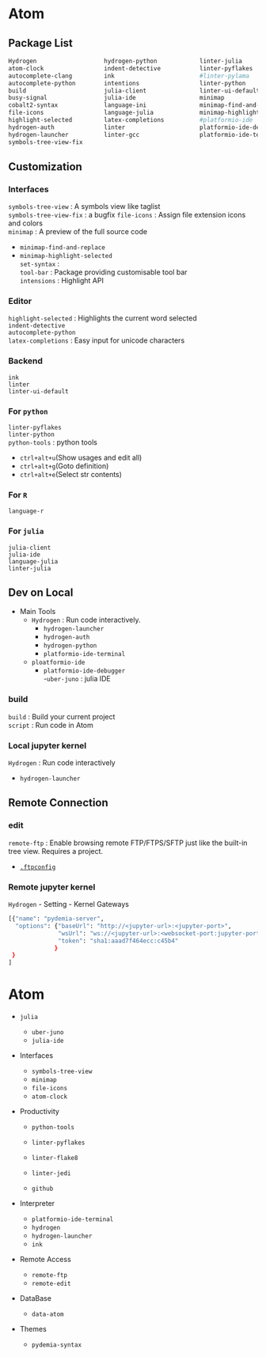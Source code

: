 # Atom

## Package List

```sh
Hydrogen                   hydrogen-python            linter-julia               pydemia-atom-syntax  
atom-clock                 indent-detective           linter-pyflakes            #python-indent  
autocomplete-clang         ink                        #linter-pylama             python-tools  
autocomplete-python        intentions                 linter-python              remote-ftp  
build                      julia-client               linter-ui-default          script  
busy-signal                julia-ide                  minimap                    set-syntax  
cobalt2-syntax             language-ini               minimap-find-and-replace   symbols-tree-view  
file-icons                 language-julia             minimap-highlight-selected tool-bar  
highlight-selected         latex-completions          #platformio-ide            uber-juno  
hydrogen-auth              linter                     platformio-ide-debugger    project-manager
hydrogen-launcher          linter-gcc                 platformio-ide-terminal    language-r
symbols-tree-view-fix
```

## Customization

### Interfaces
`symbols-tree-view` : A symbols view like taglist  
`symbols-tree-view-fix` : a bugfix
`file-icons` : Assign file extension icons and colors  
`minimap` : A preview of the full source code  
  - `minimap-find-and-replace`  
  - `minimap-highlight-selected`  
`set-syntax` :   
`tool-bar` : Package providing customisable tool bar  
`intensions` : Highlight API  


### Editor
`highlight-selected` : Highlights the current word selected  
`indent-detective`  
`autocomplete-python`  
`latex-completions` : Easy input for unicode characters  

### Backend

`ink`  
`linter`  
`linter-ui-default`  

### For `python`

`linter-pyflakes`  
`linter-python`  
`python-tools` : python tools  
  - `ctrl+alt+u`(Show usages and edit all)  
  - `ctrl+alt+g`(Goto definition)  
  - `ctrl+alt+e`(Select str contents)  

### For `R`

`language-r`

### For `julia`

`julia-client`  
`julia-ide`  
`language-julia`  
`linter-julia`  



## Dev on Local

* Main Tools  
  - `Hydrogen` : Run code interactively.  
    * `hydrogen-launcher`  
    * `hydrogen-auth`  
    * `hydrogen-python`  
    * `platformio-ide-terminal`  
  - `ploatformio-ide`  
    * `platformio-ide-debugger`  
  -`uber-juno` : julia IDE  

### build

`build` : Build your current project  
`script` : Run code in Atom  

### Local jupyter kernel

`Hydrogen` : Run code interactively  
  * `hydrogen-launcher`  

## Remote Connection

### edit

`remote-ftp` : Enable browsing remote FTP/FTPS/SFTP just like the built-in tree view. Requires a project.  
  - [`.ftpconfig`](.ftpconfig)  

### Remote jupyter kernel

`Hydrogen` - Setting - Kernel Gateways  

```sh
[{"name": "pydemia-server",
  "options": {"baseUrl": "http://<jupyter-url>:<jupyter-port>",
              "wsUrl": "ws://<jupyter-url>:<websocket-port:jupyter-port>",
              "token": "sha1:aaad7f464ecc:c45b4"
             }
 }
]
```


# Atom

* `julia`
  - `uber-juno`  
  - `julia-ide`  

* Interfaces
  - `symbols-tree-view`  
  - `minimap`  
  - `file-icons`  
  - `atom-clock`  

* Productivity
  - `python-tools`
  - `linter-pyflakes`  
  - `linter-flake8`  
  - `linter-jedi`  

  - `github`  

* Interpreter
  - `platformio-ide-terminal`  
  - `hydrogen`  
  - `hydrogen-launcher`  
  - `ink`  

* Remote Access
  - `remote-ftp`  
  - `remote-edit`  

* DataBase
  - `data-atom`  

* Themes
  - `pydemia-syntax`  
  
  
